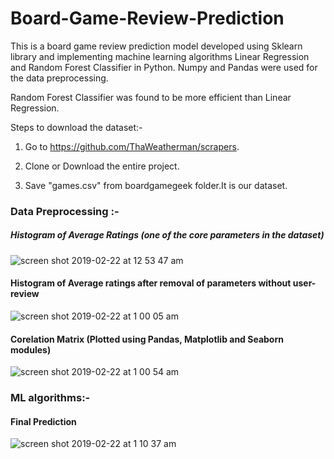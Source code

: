 # Board-Game-Review-Prediction

This is a board game review prediction model developed using Sklearn library and implementing machine learning algorithms Linear Regression and Random Forest Classifier in Python. Numpy and Pandas were used for the data preprocessing.

Random Forest Classifier was found to be more efficient than Linear Regression.

Steps to download the dataset:-

1) Go to https://github.com/ThaWeatherman/scrapers.

2) Clone or Download the entire project.

3) Save "games.csv" from boardgamegeek folder.It is our dataset.


### Data Preprocessing :-


##### Histogram of Average Ratings (one of the core parameters in the dataset)

![screen shot 2019-02-22 at 12 53 47 am](https://user-images.githubusercontent.com/31860248/53195934-bee30f00-363c-11e9-9077-cc5b3c695dce.png)

#### Histogram of Average ratings after removal of parameters without user-review

![screen shot 2019-02-22 at 1 00 05 am](https://user-images.githubusercontent.com/31860248/53196236-8bed4b00-363d-11e9-934a-a0447f1162b7.png)

#### Corelation Matrix (Plotted using Pandas, Matplotlib and Seaborn modules)

![screen shot 2019-02-22 at 1 00 54 am](https://user-images.githubusercontent.com/31860248/53196335-dbcc1200-363d-11e9-871a-837123a49a9a.png)

### ML algorithms:-

#### Final Prediction

![screen shot 2019-02-22 at 1 10 37 am](https://user-images.githubusercontent.com/31860248/53196718-affd5c00-363e-11e9-9402-ef3aaecd7654.png)


